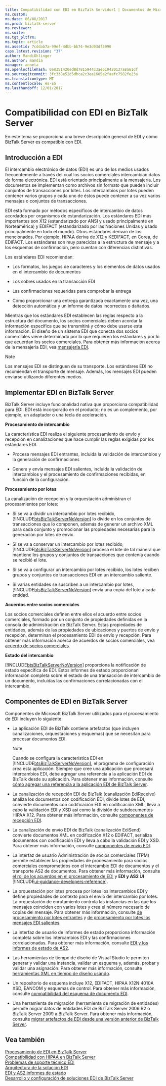 ```yaml
---
title: Compatibilidad con EDI en BizTalk Servidor1 | Documentos de Microsoft
ms.custom: 
ms.date: 06/08/2017
ms.prod: biztalk-server
ms.reviewer: 
ms.suite: 
ms.tgt_pltfrm: 
ms.topic: article
ms.assetid: 7cddab7a-99ef-4dbb-bb74-9e3d03df3996
caps.latest.revision: "37"
author: MandiOhlinger
ms.author: mandia
manager: anneta
ms.openlocfilehash: 0e8351420ed8d7815944c3ae619420137a8a61df
ms.sourcegitcommit: 3fc338e52d5dbca2c3ea1685a2faafc7582fe23a
ms.translationtype: MT
ms.contentlocale: es-ES
ms.lasthandoff: 12/01/2017
---
```

# <a name="edi-support-in-biztalk-server"></a>Compatibilidad con EDI en BizTalk Server
En este tema se proporciona una breve descripción general de EDI y cómo BizTalk Server es compatible con EDI.  
  
## <a name="introduction-to-edi"></a>Introducción a EDI  
 El intercambio electrónico de datos (EDI) es uno de los medios usados frecuentemente a través del cual los socios comerciales intercambian datos de forma electrónica. EDI está orientado principalmente a la mensajería. Los documentos se implementan como archivos sin formato que pueden incluir conjuntos de transacciones por lotes. Los intercambios por lotes pueden contener varios grupos y cada uno de éstos puede contener a su vez varios mensajes o conjuntos de transacciones.  
  
 EDI está formado por métodos específicos de intercambio de datos acordados por organismos de estandarización. Los estándares EDI más importantes son X12 (estandarizado por ANSI y usado principalmente en Norteamérica) y EDIFACT (estandarizado por las Naciones Unidas y usado principalmente en todo el mundo). Otros estándares derivan de los mencionados. Por ejemplo, HIPAA deriva de X12 y KEDIFACT, en Corea, de EDIFACT. Los estándares son muy parecidos a la estructura de mensaje y a los esquemas de confirmación, pero cuentan con diferencias distintivas.  
  
 Los estándares EDI recomiendan:  
  
-   Los formatos, los juegos de caracteres y los elementos de datos usados en el intercambio de documentos  
  
-   Los sobres usados en la transacción EDI  
  
-   Las confirmaciones requeridas para comprobar la entrega  
  
-   Cómo proporcionar una entrega garantizada exactamente una vez, una detección automática y un informe de datos incorrectos o dañados.  
  
 Mientras que los estándares EDI establecen las reglas respecto a la estructura del documento, los socios comerciales deben acordar la información específica que se transmitirá y cómo debe usarse esta información. El diseño de un sistema EDI que conecta dos socios comerciales viene determinado por lo que requieren los estándares y por lo que acuerdan los socios comerciales. Para obtener más información acerca de la mensajería EDI, vea [mensajería EDI](../core/edi-messaging.md).  
  
> [!NOTE]
>  Los mensajes EDI se distinguen de su transporte. Los estándares EDI no recomiendan el transporte de mensaje. Además, los mensajes EDI pueden enviarse utilizando diferentes medios.  
  
## <a name="how-edi-is-implemented-in-biztalk-server"></a>Implementar EDI en BizTalk Server  
 BizTalk Server incluye funcionalidad nativa que proporciona compatibilidad para EDI. EDI está incorporado en el producto; no es un complemento, por ejemplo, un adaptador o una tecla de aceleración.  
  
 **Procesamiento de intercambio**  
  
 La característica EDI realiza el siguiente procesamiento de envío y recepción en canalizaciones que hace cumplir las reglas exigidas por los estándares EDI.  
  
-   Procesa mensajes EDI entrantes, incluida la validación de intercambios y la generación de confirmaciones  
  
-   Genera y envía mensajes EDI salientes, incluida la validación de intercambios y el procesamiento de confirmaciones recibidas, en función de la configuración.  
  
 **Procesamiento por lotes**  
  
 La canalización de recepción y la orquestación administran el procesamientos por lotes:  
  
-   Si se va a dividir un intercambio por lotes recibido, [!INCLUDE[btsBizTalkServerNoVersion](../includes/btsbiztalkservernoversion-md.md)] lo divide en los conjuntos de transacciones que lo componen, además de generar un archivo XML para cada conjunto y promocionar las propiedades necesarias para la generación por lotes de envío.  
  
-   Si se va a conservar un intercambio por lotes recibido, [!INCLUDE[btsBizTalkServerNoVersion](../includes/btsbiztalkservernoversion-md.md)] procesa el lote de tal manera que mantiene los grupos y conjuntos de transacciones que contenía cuando se recibió el lote.  
  
-   Si se va a configurar un intercambio por lotes recibido, los lotes reciben grupos y conjuntos de transacciones EDI en un intercambio saliente.  
  
-   Si varias entidades se suscriben a un intercambio por lotes, [!INCLUDE[btsBizTalkServerNoVersion](../includes/btsbiztalkservernoversion-md.md)] envía una copia del lote a cada entidad.  
  
 **Acuerdos entre socios comerciales**  
  
 Los socios comerciales definen entre ellos el acuerdo entre socios comerciales, formado por un conjunto de propiedades definidas en la consola de administración de BizTalk Server. Estas propiedades de entidades, además de las propiedades de ubicaciones y puertos de envío y recepción, determinan el procesamiento EDI de envío y recepción. Para obtener más información acerca de acuerdos de socios comerciales, vea [acuerdo de socios comerciales](../core/trading-partner-agreement.md).  
  
 **Estado del intercambio**  
  
 [!INCLUDE[btsBizTalkServerNoVersion](../includes/btsbiztalkservernoversion-md.md)] proporciona la notificación de estado específica de EDI. Estos informes de estado proporcionan información completa sobre el estado de una transacción de intercambio de un documento, incluidas las confirmaciones correlacionadas con el intercambio.  
  
## <a name="edi-components-in-biztalk-server"></a>Componentes de EDI en BizTalk Server  
 Componentes de Microsoft BizTalk Server utilizados para el procesamiento de EDI incluyen lo siguiente:  
  
-   La aplicación EDI de BizTalk contiene artefactos (que incluyen canalizaciones, orquestaciones y esquemas) que se necesitan para procesar documentos EDI.  
  
    > [!NOTE]
    >  Cuando se configura la característica EDI en [!INCLUDE[btsBizTalkServerNoVersion](../includes/btsbiztalkservernoversion-md.md)], el programa de configuración crea esta aplicación. Siempre que cree una aplicación que procesará intercambios EDI, debe agregar una referencia a la aplicación EDI de BizTalk desde su aplicación. Para obtener más información, consulte [cómo agregar una referencia a la aplicación EDI de BizTalk Server](http://msdn.microsoft.com/library/7af066fb-372f-4709-b566-c8d6b4a9d782).  
  
-   La canalización de recepción EDI de BizTalk (canalización EdiReceive) analiza los documentos con codificación EDI, divide lotes de EDI, convierte documentos con codificación EDI en codificación XML, lleva a cabo la validación EDI y XSD así como la división de subdocumentos HIPAA X12. Para obtener más información, consulte [componentes de recepción EDI](../core/edi-receive-components.md).  
  
-   La canalización de envío EDI de BizTalk (canalización EdiSend) convierte documentos XML en codificación X12 o EDIFACT, serializa documentos con codificación EDI y lleva a cabo la validación EDI y XSD. Para obtener más información, consulte [componentes de envío EDI](../core/edi-send-components.md).  
  
-   La interfaz de usuario Administración de socios comerciales (TPM) permite establecer las propiedades de procesamiento para socios comerciales comprometidos con el intercambio EDI de documentos y el transporte AS2 de documentos. Para obtener más información, consulte [el rol de los acuerdos en el procesamiento de EDI](../core/the-role-of-agreements-in-edi-processing.md) y **EDI y AS2 UI** [!INCLUDE[ui-guidance-developers-reference](../includes/ui-guidance-developers-reference.md)].
  
-   La orquestación por lotes procesa por lotes los intercambios EDI y define propiedades de contexto para el envío del intercambio por lotes. La orquestación de enrutamiento controla las instancias en las que los mensajes coinciden con varios lotes y crea el número necesario de copias del mensaje. Para obtener más información, consulte [de procesamiento por lotes entrantes](../core/processing-incoming-batches.md) y [de procesamiento por lotes los mensajes EDI salientes](../core/batching-outgoing-edi-messages.md).  
  
-   La interfaz de usuario de informes de estado proporciona información completa sobre los intercambios EDI y las confirmaciones correlacionadas. Para obtener más información, consulte [EDI y los informes de estado de AS2](../core/edi-and-as2-status-reporting.md).  
  
-   Las herramientas de tiempo de diseño de Visual Studio le permiten generar y validar una instancia, validar un esquema y, además, probar y validar una asignación. Para obtener más información, consulte [herramientas XML en tiempo de diseño usando](../core/using-design-time-xml-tools.md).  
  
-   Un repositorio de esquema incluye X12, EDIFACT, HIPAA X12N 4010A XSD, EANCOM y esquemas de control. Para obtener más información, consulte [compatibilidad del esquema de documento EDI](../core/edi-document-schema-support.md).  
  
-   Una herramienta de migración (herramienta de migración de entidades) permite migrar datos de entidades EDI de BizTalk Server 2006 R2 o BizTalk Server 2009 a BizTalk Server. Para obtener más información, consulte [migrar artefactos de EDI desde una versión anterior de BizTalk Server](http://msdn.microsoft.com/library/b956a97e-03d0-47ea-a2ce-c07a339c0f2c).  
  
## <a name="see-also"></a>Vea también  
 [Procesamiento de EDI en BizTalk Server](../core/edi-processing-in-biztalk-server.md)   
 [Compatibilidad con HIPAA en BizTalk Server](../core/hipaa-support-in-biztalk-server.md)   
 [Problemas de soporte técnico EDI](../core/edi-support-issues.md)   
 [Arquitectura de la solución EDI](../core/edi-solution-architecture.md)   
 [EDI y AS2 informes de estado](../core/edi-and-as2-status-reporting.md)   
 [Desarrollo y configuración de soluciones EDI de BizTalk Server](../core/developing-and-configuring-biztalk-server-edi-solutions.md)